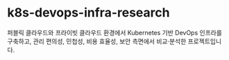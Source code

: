 # k8s-devops-infra-research
퍼블릭 클라우드와 프라이빗 클라우드 환경에서 Kubernetes 기반 DevOps 인프라를 구축하고, 관리 편의성, 민첩성, 비용 효율성, 보안 측면에서 비교·분석한 프로젝트입니다.
